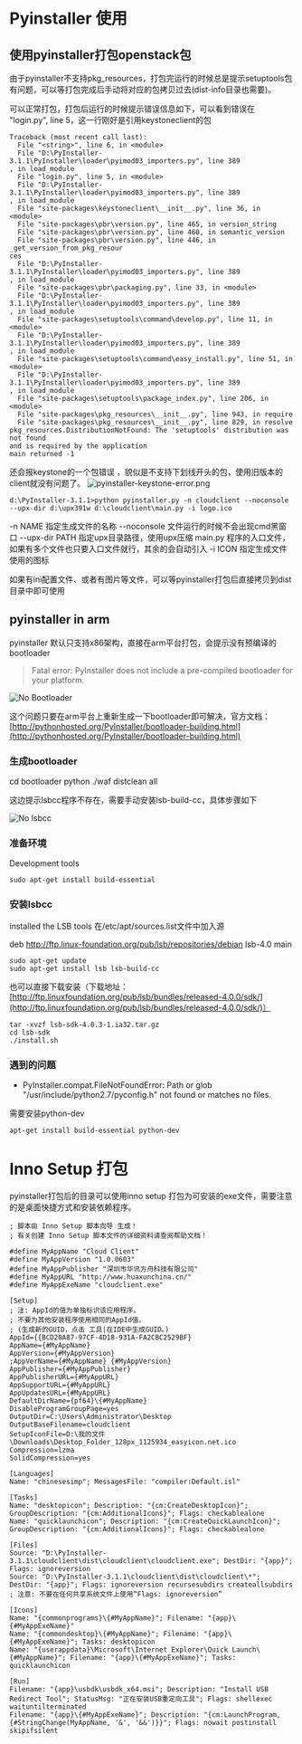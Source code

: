 # Pyinstaller 使用


## 使用pyinstaller打包openstack包
由于pyinstaller不支持pkg_resources，打包完运行的时候总是提示setuptools包有问题，可以等打包完成后手动将对应的包拷贝过去(dist-info目录也需要)。

可以正常打包，打包后运行的时候提示错误信息如下，可以看到错误在 "login.py", line 5，这一行刚好是引用keystoneclient的包

```
Traceback (most recent call last):
  File "<string>", line 6, in <module>
  File "D:\PyInstaller-3.1.1\PyInstaller\loader\pyimod03_importers.py", line 389
, in load_module
  File "login.py", line 5, in <module>
  File "D:\PyInstaller-3.1.1\PyInstaller\loader\pyimod03_importers.py", line 389
, in load_module
  File "site-packages\keystoneclient\__init__.py", line 36, in <module>
  File "site-packages\pbr\version.py", line 465, in version_string
  File "site-packages\pbr\version.py", line 460, in semantic_version
  File "site-packages\pbr\version.py", line 446, in _get_version_from_pkg_resour
ces
  File "D:\PyInstaller-3.1.1\PyInstaller\loader\pyimod03_importers.py", line 389
, in load_module
  File "site-packages\pbr\packaging.py", line 33, in <module>
  File "D:\PyInstaller-3.1.1\PyInstaller\loader\pyimod03_importers.py", line 389
, in load_module
  File "site-packages\setuptools\command\develop.py", line 11, in <module>
  File "D:\PyInstaller-3.1.1\PyInstaller\loader\pyimod03_importers.py", line 389
, in load_module
  File "site-packages\setuptools\command\easy_install.py", line 51, in <module>
  File "D:\PyInstaller-3.1.1\PyInstaller\loader\pyimod03_importers.py", line 389
, in load_module
  File "site-packages\setuptools\package_index.py", line 206, in <module>
  File "site-packages\pkg_resources\__init__.py", line 943, in require
  File "site-packages\pkg_resources\__init__.py", line 829, in resolve
pkg_resources.DistributionNotFound: The 'setuptools' distribution was not found
and is required by the application
main returned -1
```


还会报keystone的一个包错误 ，貌似是不支持下划线开头的包，使用旧版本的client就没有问题了。
![pyinstaller-keystone-error.png](images/pyinstaller-keystone-error.png)


```
d:\PyInstaller-3.1.1>python pyinstaller.py -n cloudclient --noconsole --upx-dir d:\upx391w d:\cloudclient\main.py -i logo.ico
```

-n NAME  指定生成文件的名称
--noconsole    文件运行的时候不会出现cmd黑窗口
--upx-dir PATH    指定upx目录路径，使用upx压缩
main.py    程序的入口文件，如果有多个文件也只要入口文件就行，其余的会自动引入
-i ICON   指定生成文件使用的图标

如果有ini配置文件、或者有图片等文件，可以等pyinstaller打包后直接拷贝到dist目录中即可使用


## pyinstaller in arm

pyinstaller 默认只支持x86架构，直接在arm平台打包，会提示没有预编译的bootloader

> Fatal error: PyInstaller does not include a pre-compiled bootloader for your
platform. 

![No Bootloader](images/no-pre-bootloader.png)

这个问题只要在arm平台上重新生成一下bootloader即可解决，官方文档：[http://pythonhosted.org/PyInstaller/bootloader-building.html](http://pythonhosted.org/PyInstaller/bootloader-building.html)


### 生成bootloader

cd bootloader
python ./waf distclean all

这边提示lsbcc程序不存在，需要手动安装lsb-build-cc，具体步骤如下

![No lsbcc](images/no-lsbcc.png)


### 准备环境

Development tools

```
sudo apt-get install build-essential 
```


### 安装lsbcc

installed the LSB tools
在/etc/apt/sources.list文件中加入源

deb http://ftp.linux-foundation.org/pub/lsb/repositories/debian lsb-4.0 main

```
sudo apt-get update
sudo apt-get install lsb lsb-build-cc
```

也可以直接下载安装（下载地址：[http://ftp.linuxfoundation.org/pub/lsb/bundles/released-4.0.0/sdk/](http://ftp.linuxfoundation.org/pub/lsb/bundles/released-4.0.0/sdk/)）

```
tar -xvzf lsb-sdk-4.0.3-1.ia32.tar.gz
cd lsb-sdk
./install.sh
```


### 遇到的问题

+ PyInstaller.compat.FileNotFoundError: Path or glob "/usr/include/python2.7/pyconfig.h" not found or matches no files.

需要安装python-dev

```
apt-get install build-essential python-dev
```



# Inno Setup 打包
pyinstaller打包后的目录可以使用inno setup 打包为可安装的exe文件，需要注意的是桌面快捷方式和安装依赖程序。

```
; 脚本由 Inno Setup 脚本向导 生成！
; 有关创建 Inno Setup 脚本文件的详细资料请查阅帮助文档！

#define MyAppName "Cloud Client"
#define MyAppVersion "1.0.0603"
#define MyAppPublisher "深圳市华讯方舟科技有限公司"
#define MyAppURL "http://www.huaxunchina.cn/"
#define MyAppExeName "cloudclient.exe"

[Setup]
; 注: AppId的值为单独标识该应用程序。
; 不要为其他安装程序使用相同的AppId值。
; (生成新的GUID，点击 工具|在IDE中生成GUID。)
AppId={{BCD20A87-97CF-4D18-931A-FA2CBC2529BF}
AppName={#MyAppName}
AppVersion={#MyAppVersion}
;AppVerName={#MyAppName} {#MyAppVersion}
AppPublisher={#MyAppPublisher}
AppPublisherURL={#MyAppURL}
AppSupportURL={#MyAppURL}
AppUpdatesURL={#MyAppURL}
DefaultDirName={pf64}\{#MyAppName}
DisableProgramGroupPage=yes
OutputDir=C:\Users\Administrator\Desktop
OutputBaseFilename=cloudclient
SetupIconFile=D:\我的文件\Downloads\Desktop_Folder_128px_1125934_easyicon.net.ico
Compression=lzma
SolidCompression=yes

[Languages]
Name: "chinesesimp"; MessagesFile: "compiler:Default.isl"

[Tasks]
Name: "desktopicon"; Description: "{cm:CreateDesktopIcon}"; GroupDescription: "{cm:AdditionalIcons}"; Flags: checkablealone
Name: "quicklaunchicon"; Description: "{cm:CreateQuickLaunchIcon}"; GroupDescription: "{cm:AdditionalIcons}"; Flags: checkablealone

[Files]
Source: "D:\PyInstaller-3.1.1\cloudclient\dist\cloudclient\cloudclient.exe"; DestDir: "{app}"; Flags: ignoreversion
Source: "D:\PyInstaller-3.1.1\cloudclient\dist\cloudclient\*"; DestDir: "{app}"; Flags: ignoreversion recursesubdirs createallsubdirs
; 注意: 不要在任何共享系统文件上使用“Flags: ignoreversion”

[Icons]
Name: "{commonprograms}\{#MyAppName}"; Filename: "{app}\{#MyAppExeName}"
Name: "{commondesktop}\{#MyAppName}"; Filename: "{app}\{#MyAppExeName}"; Tasks: desktopicon
Name: "{userappdata}\Microsoft\Internet Explorer\Quick Launch\{#MyAppName}"; Filename: "{app}\{#MyAppExeName}"; Tasks: quicklaunchicon

[Run]
Filename: "{app}\usbdk\usbdk_x64.msi"; Description: "Install USB Redirect Tool"; StatusMsg: "正在安装USB重定向工具"; Flags: shellexec waituntilterminated
Filename: "{app}\{#MyAppExeName}"; Description: "{cm:LaunchProgram,{#StringChange(MyAppName, '&', '&&')}}"; Flags: nowait postinstall skipifsilent

```

